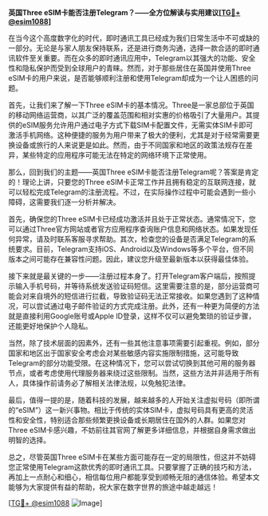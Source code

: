 **英国Three eSIM卡能否注册Telegram？——全方位解读与实用建议[[TG💪+ @esim1088](https://t.me/s/esim1088)]**

在当今这个高度数字化的时代，即时通讯工具已经成为我们日常生活中不可或缺的一部分。无论是与家人朋友保持联系，还是进行商务沟通，选择一款合适的即时通讯软件至关重要。而在众多的即时通讯应用中，Telegram以其强大的功能、安全性和隐私保护而受到全球用户的青睐。然而，对于那些居住在英国并使用Three eSIM卡的用户来说，是否能够顺利注册和使用Telegram却成为一个让人困惑的问题。

首先，让我们来了解一下Three eSIM卡的基本情况。Three是一家总部位于英国的移动网络运营商，以其广泛的覆盖范围和相对实惠的价格吸引了大量用户。其提供的eSIM服务允许用户通过电子方式下载SIM卡配置文件，无需实体SIM卡即可激活手机网络。这种便捷的服务为用户带来了极大的便利，尤其是对于经常需要更换设备或旅行的人来说更是如此。然而，由于不同国家和地区的政策法规存在差异，某些特定的应用程序可能无法在特定的网络环境下正常使用。

那么，回到我们的主题——英国Three eSIM卡能否注册Telegram呢？答案是肯定的！理论上讲，只要您的Three eSIM卡正常工作并且拥有稳定的互联网连接，就可以轻松完成Telegram的注册流程。不过，在实际操作过程中可能会遇到一些小障碍，这需要我们逐一分析并解决。

首先，确保您的Three eSIM卡已经成功激活并且处于正常状态。通常情况下，您可以通过Three官方网站或者官方应用程序查询账户信息和网络状态。如果发现任何异常，请及时联系客服寻求帮助。其次，检查您的设备是否满足Telegram的系统要求。目前，Telegram支持iOS、Android以及Windows等多个平台，但不同版本之间可能存在兼容性问题。因此，建议您升级至最新版本以获得最佳体验。

接下来就是最关键的一步——注册过程本身了。打开Telegram客户端后，按照提示输入手机号码，并等待系统发送验证码短信。这里需要注意的是，部分运营商可能会对来自境外的短信进行拦截，导致验证码无法正常接收。如果您遇到了这种情况，可以尝试通过电子邮件验证的方式完成注册。此外，还有一种更为简便的方法就是直接利用Google账号或Apple ID登录，这样不仅可以避免繁琐的验证步骤，还能更好地保护个人隐私。

当然，除了技术层面的因素外，还有一些其他注意事项需要引起重视。例如，部分国家和地区出于国家安全考虑会对某些敏感内容实施限制措施，这可能导致Telegram的部分功能受限。在这种情况下，您可以尝试切换到其他可用的服务器节点，或者考虑使用代理服务器来绕过这些限制。当然，这些方法并非适用于所有人，具体操作前请务必了解相关法律法规，以免触犯法律。

最后，值得一提的是，随着科技的发展，越来越多的人开始关注虚拟号码（即所谓的“eSIM”）这一新兴事物。相比于传统的实体SIM卡，虚拟号码具有更高的灵活性和安全性，特别适合那些频繁更换设备或长期居住在国外的人群。如果您对Three eSIM卡感兴趣，不妨前往其官网了解更多详细信息，并根据自身需求做出明智的选择。

总之，尽管英国Three eSIM卡在某些方面可能存在一定的局限性，但这并不妨碍您正常使用Telegram这款优秀的即时通讯工具。只要掌握了正确的技巧和方法，再加上一点耐心和细心，相信每位用户都能享受到顺畅无阻的通信体验。希望本文能够为大家提供有益的帮助，祝大家在数字世界的旅途中越走越远！

[[TG💪+ @esim1088](https://t.me/s/esim1088) ![Image](https://i.postimg.cc/4NQfJmqS/Snipaste-2025-05-13-00-14-12.png)]